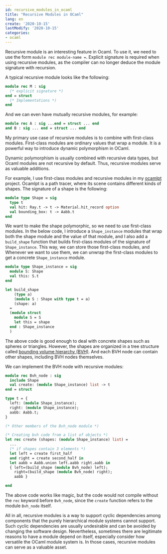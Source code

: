 ```yaml
---
id: recursive_modules_in_ocaml
title: "Recursive Modules in OCaml"
lang: en
create: '2020-10-15'
lastModify: '2020-10-15'
categories:
- ocaml
---
```


Recursive module is an interesting feature in Ocaml.
To use it, we need to use the form `module rec module-name =`.
Explicit signature is required when using recursive modules,
as the compiler can no longer deduce the module signature with recursion.

A typical recursive module looks like the following:

```ocaml
module rec M : sig
  (* explicit signature *)
end = struct
  (* Implementations *)
end
```

And we can even have mutually recursive modules, for example:

```ocaml
module rec A : sig ...end = struct ... end
and B : sig ... end = struct ... end
```

My primary use case of recursive modules is to combine with first-class modules.
First-class modules are ordinary values that wrap a module.
It is a powerful way to introduce dynamic polymorphism in OCaml.

Dynamic polymorphism is usually combined with recursive data types,
but Ocaml modules are not recursive by default.
Thus, recursive modules serve as valuable additions.

For example,
I use first-class modules and recursive modules in my [ocamlpt](https://github.com/LesleyLai/ocamlpt) project.
Ocamlpt is a path tracer,
where its scene contains different kinds of shapes.
The signature of a shape is the following:

```ocaml
module type Shape = sig
  type t
  val hit: Ray.t -> t -> Material.hit_record option
  val bounding_box: t -> Aabb.t
end
```

We want to make the shape polymorphic, so we need to use first-class modules.
In the below code, I introduce a `Shape_instance` modules that wrap both the shape module and the value of that module,
and I also add a `build_shape` function that builds first-class modules of the signature of `Shape_instance`.
This way, we can store those first-class modules, and Whenever we want to use them, we can unwrap the first-class modules to get a concrete `Shape_instance` module.

```ocaml
module type Shape_instance = sig
  module S: Shape
  val this: S.t
end

let build_shape
    (type a)
    (module S : Shape with type t = a)
    (shape: a)
  =
  (module struct
    module S = S
    let this = shape
  end : Shape_instance
  )
```

The above code is good enough to deal with concrete shapes such as spheres or triangles.
However, the shapes are organized in a tree structure called
[bounding volume hierarchy (BVH)](https://en.wikipedia.org/wiki/Bounding_volume_hierarchy).
And each BVH node can contain other shapes, including BVH nodes themselves.

We can implement the BVH node with recursive modules:

```ocaml
module rec Bvh_node : sig
  include Shape
  val create: (module Shape_instance) list -> t
end = struct

type t = {
  left: (module Shape_instance);
  right: (module Shape_instance);
  aabb: Aabb.t;
}

(* Other members of the Bvh_node module *)

(* Creating bvh code from a list of objects *)
let rec create (shapes: (module Shape_instance) list) =
  ...
  (* if shapes contain 3 elements *)
  let left = create first_half
  and right = create second_half in
  let aabb = Aabb.union left.aabb right.aabb in
  { left=(build_shape (module Bvh_node) left);
    right=(build_shape (module Bvh_node) right);
    aabb }

end
```

The above code works like magic,
but the code would not compile without the `rec` keyword before `Bvh_node`,
since the `create` function refers to the module `Bvh_node` itself.

All in all,
recursive modules is a way to support cyclic dependencies among components
that the purely hierarchical module systems cannot support.
Such cyclic dependencies are usually undesirable and can be avoided by changing the software design.
Nevertheless, sometimes there are legitimate reasons to have a module depend on itself,
especially consider how versatile the OCaml module system is.
In those cases, recursive modules can serve as a valuable asset.

